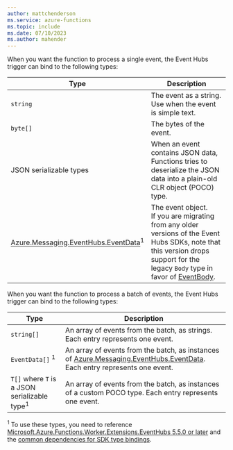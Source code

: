 ```yaml
---
author: mattchenderson
ms.service: azure-functions
ms.topic: include
ms.date: 07/10/2023
ms.author: mahender
---
```


When you want the function to process a single event, the Event Hubs trigger can bind to the following types:

| Type | Description |
| --- | --- |
| `string` | The event as a string. Use when the event is simple text. |
| `byte[]` | The bytes of the event. |
| JSON serializable types | When an event contains JSON data, Functions tries to deserialize the JSON data into a plain-old CLR object (POCO) type. |
| [Azure.Messaging.EventHubs.EventData]<sup>1</sup> | The event object.<br/>If you are migrating from any older versions of the Event Hubs SDKs, note that this version drops support for the legacy `Body` type in favor of [EventBody](/dotnet/api/azure.messaging.eventhubs.eventdata.eventbody).|

When you want the function to process a batch of events, the Event Hubs trigger can bind to the following types:

| Type | Description |
| --- | --- |
| `string[]` | An array of events from the batch, as strings. Each entry represents one event. |
| `EventData[]` <sup>1</sup> | An array of events from the batch, as instances of [Azure.Messaging.EventHubs.EventData]. Each entry represents one event. | 
| `T[]` where `T` is a JSON serializable type<sup>1</sup> | An array of events from the batch, as instances of a custom POCO type. Each entry represents one event. | 

<sup>1</sup> To use these types, you need to reference [Microsoft.Azure.Functions.Worker.Extensions.EventHubs 5.5.0 or later](https://www.nuget.org/packages/Microsoft.Azure.Functions.Worker.Extensions.EventHubs/5.5.0) and the [common dependencies for SDK type bindings](../articles/azure-functions/dotnet-isolated-process-guide.md#sdk-types).

[Azure.Messaging.EventHubs.EventData]: /dotnet/api/azure.messaging.eventhubs.eventdata

